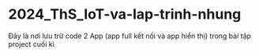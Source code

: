 # 2024_ThS_IoT-va-lap-trinh-nhung
Đây là nơi lưu trữ code 2 App (app full kết nối và app hiển thị) trong bài tập project cuối kì 
